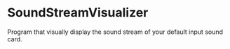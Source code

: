 SoundStreamVisualizer
=====================

Program that visually display the sound stream of your default input sound card.
